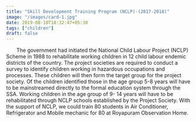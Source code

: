 ```yaml
---
title: "Skill Development Training Program (NCLP)-(2017-2018)"
image: "/images/card-1.jpg"
date: 2019-08-10T18:32:47+05:30
tags: ["children"]
draft: false
---
```


&emsp;&emsp;The government had initiated the National Child Labour Project (NCLP) Scheme in 1988 to rehabilitate working children in 12 child labour endemic districts of the country. The project societies are required to conduct a survey to identify children working in hazardous occupations and processes. These children will then form the target group for the project society. Of the children identified those in the age group 5-8 years will have to be mainstreamed directly to the formal education system through the SSA. Working children in the age group of 9- 14 years will have to be rehabilitated through NCLP schools established by the Project Society. With the support of NCLP, we could train 80 students in Air Conditioner, Refrigerator and Mobile mechanic for 80 at Royapuram Observation Home.